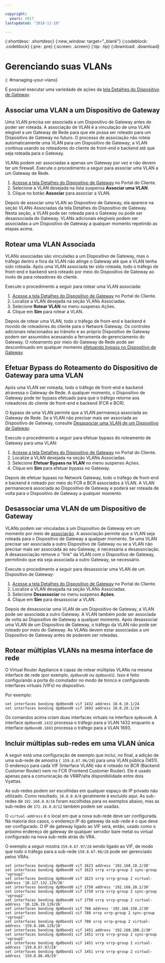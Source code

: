 ```yaml
---

copyright:
  years: 2017
lastupdated: "2018-11-10"

---
```


{:shortdesc: .shortdesc}
{:new_window: target="_blank"}
{:codeblock: .codeblock}
{:pre: .pre}
{:screen: .screen}
{:tip: .tip}
{:download: .download}

# Gerenciando suas VLANs
{: #managing-your-vlans}

É possível executar uma variedade de ações da [tela Detalhes do Dispositivo de Gateway](/docs/infrastructure/virtual-router-appliance?topic=virtual-router-appliance-view-vra-details).

## Associar uma VLAN a um Dispositivo de Gateway

Uma VLAN precisa ser associada a um Dispositivo de Gateway antes de poder ser roteada. A associação de VLAN é a vinculação de uma VLAN elegível a um Gateway de Rede para que ele possa ser roteado para um Dispositivo de Gateway no futuro. O processo de associação não roteia automaticamente uma VLAN para um Dispositivo de Gateway; a VLAN continua usando os roteadores do cliente de front-end e backend até que seja roteada para o Gateway. 

VLANs podem ser associadas a apenas um Gateway por vez e não devem ter um firewall. Execute o procedimento a seguir para associar uma VLAN a um Gateway de Rede.

1. [Acesse a tela Detalhes do Dispositivo de Gateway](/docs/infrastructure/virtual-router-appliance?topic=virtual-router-appliance-view-vra-details) no Portal do Cliente. 
2. Selecione a VLAN desejada na lista suspensa **Associar uma VLAN**.
3. Clique no botão **Associar** para associar a VLAN.

Depois de associar uma VLAN ao Dispositivo de Gateway, ela aparece na seção VLANs Associadas da tela Detalhes do Dispositivo de Gateway. Nesta seção, a VLAN pode ser roteada para o Gateway ou pode ser desassociada do Gateway. VLANs adicionais elegíveis podem ser associadas a um Dispositivo de Gateway a qualquer momento repetindo as etapas acima.

## Rotear uma VLAN Associada

VLANs associadas são vinculadas a um Dispositivo de Gateway, mas o tráfego dentro e fora da VLAN não atinge o Gateway até que a VLAN tenha sido roteada. Após uma VLAN associada ter sido roteada, todo o tráfego de front-end e backend será roteado por meio do Dispositivo de Gateway ao invés de para roteadores do cliente. 

Execute o procedimento a seguir para rotear uma VLAN associada:

1. [Acesse a tela Detalhes do Dispositivo de Gateway](/docs/infrastructure/virtual-router-appliance?topic=virtual-router-appliance-view-vra-details) no Portal do Cliente. 
2. Localize a VLAN desejada na seção VLANs Associadas.
3. Selecione **Rotear VLAN** no menu suspenso Ações.
4. Clique em **Sim** para rotear a VLAN. 

Depois de rotear uma VLAN, todo o tráfego de front-end e backend é movido de roteadores do cliente para o Network Gateway. Os controles adicionais relacionados ao trânsito e ao próprio Dispositivo de Gateway podem ser assumidos acessando a ferramenta de gerenciamento do Gateway. O roteamento por meio do Gateway de Rede pode ser descontinuado em qualquer momento [efetuando bypass no Dispositivo de Gateway](#bypass-gateway-appliance-routing-for-a-vlan).

## Efetuar Bypass do Roteamento do Dispositivo de Gateway para uma VLAN

Após uma VLAN ser roteada, todo o tráfego de front-end e backend atravessa o Gateway de Rede. A qualquer momento, o Dispositivo de Gateway pode ter bypass efetuado para que o tráfego retorne aos roteadores do cliente de front-end e backend (FCR e BCR). 

O bypass de uma VLAN permite que a VLAN permaneça associada ao Gateway de Rede. Se a VLAN não precisar mais ser associada ao Dispositivo de Gateway, consulte [Desassociar uma VLAN de um Dispositivo de Gateway](#disassociate-a-vlan-from-a-gateway-appliance). 

Execute o procedimento a seguir para efetuar bypass do roteamento de Gateway para uma VLAN:

1. [Acesse a tela Detalhes do Dispositivo de Gateway](/docs/infrastructure/virtual-router-appliance?topic=virtual-router-appliance-view-vra-details) no Portal do Cliente. 
2. Localize a VLAN desejada na seção VLANs Associadas.
3. Selecione **Efetuar Bypass na VLAN** no menu suspenso Ações.
4. Clique em **Sim** para efetuar bypass no Gateway. 

Depois de efetuar bypass no Network Gateway, todo o tráfego de front-end e backend é roteado por meio do FCR e BCR associados à VLAN. A VLAN permanecerá associada ao Dispositivo de Gateway e poderá ser roteada de volta para o Dispositivo de Gateway a qualquer momento.

## Desassociar uma VLAN de um Dispositivo de Gateway

VLANs podem ser vinculadas a um Dispositivo de Gateway em um momento por meio de [associação](#associate-a-vlan-to-a-gateway-appliance). A associação permite que a VLAN seja roteada para o Dispositivo de Gateway a qualquer momento. Se uma VLAN precisar ser associada a outro Dispositivo de Gateway ou se a VLAN não precisar mais ser associada ao seu Gateway, é necessária a desassociação. A desassociação remove o "link" da VLAN com o Dispositivo de Gateway, permitindo que ela seja associada a outro Gateway, se necessário. 

Execute o procedimento a seguir para desassociar uma VLAN de um Dispositivo de Gateway:

1. [Acesse a tela Detalhes do Dispositivo de Gateway](/docs/infrastructure/virtual-router-appliance?topic=virtual-router-appliance-view-vra-details) no Portal do Cliente. 
2. Localize a VLAN desejada na seção VLANs Associadas.
3. Selecione **Desassociar** no menu suspenso **Ações**. 
4. Clique em **Sim** para desassociar a VLAN. 

Depois de desassociar uma VLAN de um Dispositivo de Gateway, a VLAN pode ser associada a outro Gateway. A VLAN também pode ser associada de volta ao Dispositivo de Gateway a qualquer momento. Após desassociar uma VLAN de um Dispositivo de Gateway, o tráfego da VLAN não pode ser roteado por meio do Gateway. As VLANs devem estar associadas a um Dispositivo de Gateway antes de poderem ser roteadas.

## Rotear múltiplas VLANs na mesma interface de rede
O Virtual Router Appliance é capaz de rotear múltiplas VLANs na mesma interface de rede (por exemplo, `dp0bond0` ou `dp0bond1`). Isso é feito configurando a porta do comutador no modo de tronco e configurando interfaces virtuais (VIFs) no dispositivo.

Por exemplo: 

```
set interfaces bonding dp0bond0 vif 1432 address 10.0.10.1/24
set interfaces bonding dp0bond0 vif 1693 address 10.0.20.1/24
```

Os comandos acima criam duas interfaces virtuais na interface `dp0bond0`. A interface `dp0bond0.1432` processa o tráfego para a VLAN 1432 enquanto a interface `dp0bond0.1693` processa o tráfego para a VLAN 1693.

## Incluir múltiplas sub-redes em uma VLAN única

A seguir está uma configuração de exemplo que inclui, no final, a adição de uma sub-rede de amostra (` 159.8.67.96/28`) para uma VLAN pública (1451). O endereço para cada VIF (Interface VLAN) não é roteado no BCR (Backend Customer Router) nem no FCR (Frontend Customer Router). Ele é usado apenas para a comunicação de VRRP/alta disponibilidade entre dois Vyattas. 

As sub-redes podem ser escolhidas em qualquer espaço de IP privado não utilizado. Como resultado, `10.0.0.0/8` geralmente é excluído aqui. As sub-redes de `192.168.0.0/16` foram escolhidas para os exemplos abaixo, mas as sub-redes de `172.16.0.0/12` também podem ser usadas. 

O `virtual-address` é o local em que a nova sub-rede deve ser configurada. Na maioria dos casos, o endereço IP do gateway da sub-rede é o que deve ser configurado. O IP de gateway ligado ao VIF será, então, usado como o próximo endereço de gateway de qualquer servidor bare metal ou virtual configurado na nova sub-rede atrás do VRA. 

O exemplo a seguir mostra `159.8.67.97/28` sendo ligado ao VIF, de modo que todo o tráfego para a sub-rede `159.8.67.98/28` pode ser gerenciado pelos VRAs.

```
set interfaces bonding dp0bond0 vif 1623 address '192.168.10.2/30'
set interfaces bonding dp0bond0 vif 1623 vrrp vrrp-group 2 sync-group 'vgroup2'
set interfaces bonding dp0bond0 vif 1623 vrrp vrrp-group 2 virtual-address '10.127.132.129/26'
set interfaces bonding dp0bond0 vif 1750 address '192.168.20.2/30'
set interfaces bonding dp0bond0 vif 1750 vrrp vrrp-group 2 sync-group 'vgroup2'
set interfaces bonding dp0bond0 vif 1750 vrrp vrrp-group 2 virtual-address '10.126.19.129/26'
set interfaces bonding dp0bond1 vif 788 address '192.168.150.2/30'
set interfaces bonding dp0bond1 vif 788 vrrp vrrp-group 2 sync-group 'vgroup2'
set interfaces bonding dp0bond1 vif 788 vrrp vrrp-group 2 virtual-address '159.8.106.129/28'
set interfaces bonding dp0bond1 vif 1451 address '192.168.200.2/30'
set interfaces bonding dp0bond1 vif 1451 vrrp vrrp-group 2 sync-group 'vgroup2'
set interfaces bonding dp0bond1 vif 1451 vrrp vrrp-group 2 virtual-address '159.8.67.97/28'
set interfaces bonding dp0bond1 vif 1451 vrrp vrrp-group 2 virtual-address '159.8.86.49/29'
```
